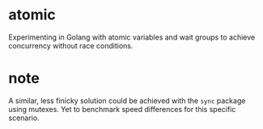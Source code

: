# atomic
Experimenting in Golang with atomic variables and wait groups to achieve concurrency without race conditions.

# note
A similar, less finicky solution could be achieved with the `sync` package using mutexes. Yet to benchmark speed differences for this specific scenario.
